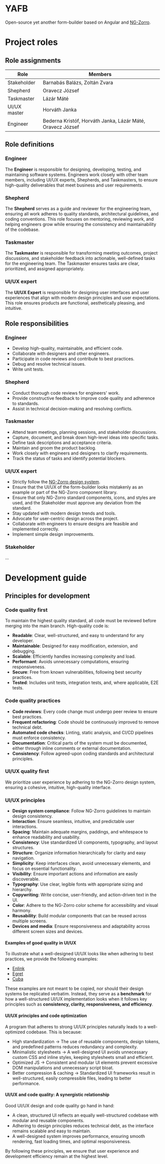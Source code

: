 # YAFB

Open-source yet another form-builder based on Angular and [NG-Zorro](https://ng.ant.design/components/overview/en).

# Project roles

## Role assignments

| Role | Members                                                    |
|-|------------------------------------------------------------|
| Stakeholder | Barnabás Balázs, Zoltán Zvara                              |
| Shepherd | Oravecz József                                             |
| Taskmaster | Lázár Máté                                                 |
| UI/UX master | Horváth Janka                                              |
| Engineer | Bederna Kristóf, Horváth Janka, Lázár Máté, Oravecz József |


## Role definitions

### Engineer

The **Engineer** is responsible for designing, developing, testing, and maintaining software systems.
Engineers work closely with other team members, including UI/UX experts, Shepherds, and Taskmasters, to ensure high-quality deliverables that meet business and user requirements.

### Shepherd

The **Shepherd** serves as a guide and reviewer for the engineering team, ensuring all work adheres to quality standards, architectural guidelines, and coding conventions.
This role focuses on mentoring, reviewing work, and helping engineers grow while ensuring the consistency and maintainability of the codebase.

### Taskmaster

The **Taskmaster** is responsible for transforming meeting outcomes, project discussions, and stakeholder feedback into actionable, well-defined tasks for the engineering team.
The Taskmaster ensures tasks are clear, prioritized, and assigned appropriately.

### UI/UX expert

The **UI/UX Expert** is responsible for designing user interfaces and user experiences that align with modern design principles and user expectations.
This role ensures products are functional, aesthetically pleasing, and intuitive.

## Role responsibilities

### Engineer
- Develop high-quality, maintainable, and efficient code.
- Collaborate with designers and other engineers.
- Participate in code reviews and contribute to best practices.
- Debug and resolve technical issues.
- Write unit tests.

### Shepherd
- Conduct thorough code reviews for engineers' work.
- Provide constructive feedback to improve code quality and adherence to standards.
- Assist in technical decision-making and resolving conflicts.

### Taskmaster
- Attend team meetings, planning sessions, and stakeholder discussions.
- Capture, document, and break down high-level ideas into specific tasks.
- Define task descriptions and acceptance criteria.
- Maintain and groom the product backlog.
- Work closely with engineers and designers to clarify requirements.
- Track the status of tasks and identify potential blockers.

### UI/UX expert
- Strictly follow the [NG-Zorro design system](https://ng.ant.design/components/overview/en).
- Ensure that the UI/UX of the form-builder looks mistakenly as an example or part of the NG-Zorro component library.
- Ensure that only NG-Zorro standard components, icons, and styles are used, and the Stakeholder must approve any deviation from the standard.
- Stay updated with modern design trends and tools.
- Advocate for user-centric design across the project.
- Collaborate with engineers to ensure designs are feasible and implemented correctly.
- Implement simple design improvements.

### Stakeholder

...

# Development guide

## Principles for development

### Code quality first

To maintain the highest quality standard, all code must be reviewed before merging into the main branch. High-quality code is:

- **Readable**: Clear, well-structured, and easy to understand for any developer.
- **Maintainable**: Designed for easy modification, extension, and debugging.
- **Scalable**: Efficiently handles increasing complexity and load.
- **Performant**: Avoids unnecessary computations, ensuring responsiveness.
- **Secure**: Free from known vulnerabilities, following best security practices.
- **Tested**: Includes unit tests, integration tests, and, where applicable, E2E tests.

### Code quality practices

- **Code reviews**: Every code change must undergo peer review to ensure best practices.
- **Frequent refactoring**: Code should be continuously improved to remove technical debt.
- **Automated code checks**: Linting, static analysis, and CI/CD pipelines must enforce consistency.
- **Documentation**: Critical parts of the system must be documented, either through inline comments or external documentation.
- **Consistency**: Follow agreed-upon coding standards and architectural principles.

### UI/UX quality first

We prioritize user experience by adhering to the NG-Zorro design system, ensuring a cohesive, intuitive, high-quality interface.

### UI/UX principles

- **Design system compliance**: Follow NG-Zorro guidelines to maintain design consistency.
- **Interaction**: Ensure seamless, intuitive, and predictable user interactions.
- **Spacing**: Maintain adequate margins, paddings, and whitespace to enhance readability and usability.
- **Consistency**: Use standardized UI components, typography, and layout structures.
- **Structure**: Organize information hierarchically for clarity and easy navigation.
- **Simplicity**: Keep interfaces clean, avoid unnecessary elements, and focus on essential functionality.
- **Visibility**: Ensure important actions and information are easily discoverable.
- **Typography**: Use clear, legible fonts with appropriate sizing and hierarchy.
- **Copywriting**: Write concise, user-friendly, and action-driven text in the UI.
- **Color**: Adhere to the NG-Zorro color scheme for accessibility and visual harmony.
- **Reusability**: Build modular components that can be reused across multiple screens.
- **Devices and media**: Ensure responsiveness and adaptability across different screen sizes and devices.

#### Examples of good quality in UI/UX

To illustrate what a well-designed UI/UX looks like when adhering to best practices, we provide the following examples:
- [Enlink](https://themeforest.net/item/enlink-angular-admin-template/23804615#)
- [Egret](https://themeforest.net/item/egret-angular-4-material-design-admin-template/20161805)
- [Cuba](https://themeforest.net/item/cuba-bootstrap-responsive-admin-dashboard-template/27530933)

These examples are not meant to be copied, nor should their design systems be replicated verbatim. Instead, they serve as a **benchmark** for how a well-structured UI/UX implementation looks when it follows key principles such as **consistency, clarity, responsiveness, and efficiency**.

#### UI/UX principles and code optimization

A program that adheres to strong UI/UX principles naturally leads to a well-optimized codebase. This is because:

- High standardization → The use of reusable components, design tokens, and predefined patterns reduces redundancy and complexity.
- Minimalistic stylesheets → A well-designed UI avoids unnecessary custom CSS and inline styles, keeping stylesheets small and efficient.
- Optimized JS → Consistent and modular UI elements prevent excessive DOM manipulations and unnecessary script bloat.
- Better compression & caching → Standardized UI frameworks result in well-structured, easily compressible files, leading to better performance.

#### UI/UX and code quality: A synergistic relationship

Good UI/UX design and code quality go hand in hand:

- A clean, structured UI reflects an equally well-structured codebase with modular and reusable components.
- Adhering to design principles reduces technical debt, as the interface remains scalable and easy to maintain.
- A well-designed system improves performance, ensuring smooth rendering, fast loading times, and optimal responsiveness.

By following these principles, we ensure that user experience and development efficiency remain at the highest level.
